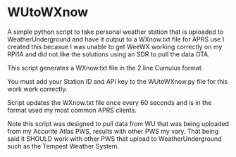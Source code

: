 # WUtoWXnow
A simple python script to take personal weather station that is uploaded to WeatherUnderground and have it output to a WXnow.txt file for APRS use
I created this becasue I was unable to get WeeWX working correctly on my RPi1A and did not like the solutions using an SDR to pull the data OTA.

This script generates a WXnow.txt file in the 2 line Cumulus format.

You must add your Station ID and API key to the WUtoWXnow.py file for this work work correctly.

Script updates the WXnow.txt file once every 60 seconds and is in the format used my most common APRS clients.

Note this script was designed to pull data from WU that was being uploaded from my Accurite Atlas PWS, results with other PWS my vary. That being said it SHOULD work with other PWS that upload to WeatherUnderground such as the Tempest Weather System.
